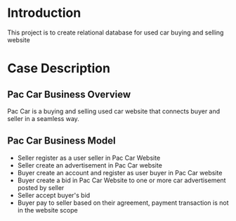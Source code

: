 # Introduction
This project is to create relational database for used car buying and selling website

# Case Description

## Pac Car Business Overview
Pac Car is a buying and selling used car website that connects buyer and seller in a seamless way.

## Pac Car Business Model
- Seller register as a user seller in Pac Car Website
- Seller create an advertisement in Pac Car website
- Buyer create an account and register as user buyer in Pac Car website
- Buyer create a bid in Pac Car Website to one or more car advertisement posted by seller
- Seller accept buyer's bid
- Buyer pay to seller based on their agreement, payment transaction is not in the website scope

